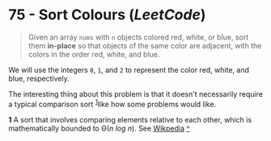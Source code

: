 # 75 - Sort Colours (_LeetCode_)

> Given an array `nums` with `n` objects colored red, white, or blue, sort them
**in-place** so that objects of the same color are adjacent, with the colors in
the order red, white, and blue.

We will use the integers `0`, `1`, and `2` to represent the color red, white,
   and blue, respectively.

The interesting thing about this problem is that it doesn't necessarily
require a typical comparison sort <sup id="a1">[1](#f1)</sup>like how some
problems would like.

<b id="f1">1</b> A sort that involves comparing elements relative to each other, which is
mathematically bounded to Θ(_n log n_). See
[Wikpedia](https://en.wikipedia.org/wiki/Comparison_sort) [^](#a1)
